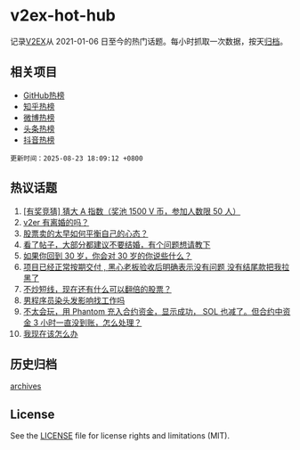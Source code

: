 # v2ex-hot-hub

 记录[V2EX](https://www.v2ex.com/)从 2021-01-06 日至今的热门话题。每小时抓取一次数据，按天[归档](archives)。
 
 ## 相关项目

- [GitHub热榜](https://github.com/snaildev/github-hot-hub)
- [知乎热榜](https://github.com/snaildev/zhihu-hot-hub)
- [微博热榜](https://github.com/snaildev/weibo-hot-hub)
- [头条热榜](https://github.com/snaildev/toutiao-hot-hub)
- [抖音热榜](https://github.com/snaildev/douyin-hot-hub)


 `更新时间：2025-08-23 18:09:12 +0800`

## 热议话题

1. [[有奖竞猜] 猜大 A 指数（奖池 1500 V 币，参加人数限 50 人）](https://www.v2ex.com/t/1154385)
1. [v2er 有离婚的吗？](https://www.v2ex.com/t/1154381)
1. [股票卖的太早如何平衡自己的心态？](https://www.v2ex.com/t/1154329)
1. [看了帖子，大部分都建议不要结婚，有个问题想请教下](https://www.v2ex.com/t/1154401)
1. [如果你回到 30 岁，你会对 30 岁的你说些什么？](https://www.v2ex.com/t/1154374)
1. [项目已经正常按期交付 , 黑心老板验收后明确表示没有问题 没有结尾款把我拉黑了](https://www.v2ex.com/t/1154383)
1. [不炒短线，现在还有什么可以翻倍的股票？](https://www.v2ex.com/t/1154354)
1. [男程序员染头发影响找工作吗](https://www.v2ex.com/t/1154414)
1. [不太会玩，用 Phantom 充入合约资金，显示成功， SOL 也减了。但合约中资金 3 小时一直没到账，怎么处理？](https://www.v2ex.com/t/1154367)
1. [我现在该怎么办](https://www.v2ex.com/t/1154377)

## 历史归档

[archives](archives)

## License

See the [LICENSE](LICENSE) file for license rights and limitations (MIT).

